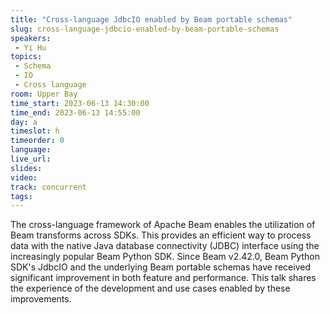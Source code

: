 ```yaml
---
title: "Cross-language JdbcIO enabled by Beam portable schemas"
slug: cross-language-jdbcio-enabled-by-beam-portable-schemas
speakers:
 - Yi Hu
topics:
 - Schema
 - IO
 - Cross language
room: Upper Bay
time_start: 2023-06-13 14:30:00
time_end: 2023-06-13 14:55:00
day: a
timeslot: h
timeorder: 0
language: 
live_url: 
slides: 
video: 
track: concurrent
tags:
---
```


The cross-language framework of Apache Beam enables the utilization of Beam transforms across SDKs. This provides an efficient way to process data with the native Java database connectivity (JDBC) interface using the increasingly popular Beam Python SDK. Since Beam v2.42.0, Beam Python SDK's JdbcIO and the underlying Beam portable schemas have received significant improvement in both feature and performance. This talk shares the experience of the development and use cases enabled by these improvements.